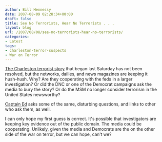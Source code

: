 ```yaml
---
author: Bill Hennessy
date: 2007-08-09 02:28:34+00:00
draft: false
title: See No Terrorists, Hear No Terrorists . . .
layout: blog
url: /2007/08/08/see-no-terrorists-hear-no-terrorists/
categories:
- Latest
tags:
- charleston-terror-suspects
- War on Terror
---
```


[The Charleston terrorist story](https://hennessysview.com/?p=8114) that began last Saturday has not been resolved, but the networks, dailies, and news magazines are keeping it hush-hush.  Why?  Are they cooperating with the feds in a larger investigation?  Or did the DNC or one of the Democrat campaigns ask the media to bury the story?  Or do the MSM no longer consider terrorism in the United States newsworthy?

[Captain Ed](https://www.captainsquartersblog.com/mt/archives/011014.php) asks some of the same, disturbing questions, and links to other who ask them, as well.

I can only hope my first guess is correct.  It's possible that investigators are keeping key evidence out of the public domain.  The media could be cooperating.  Unlikely, given the media and Democrats are the on the other side of the war on terror, but we can hope, can't we?
